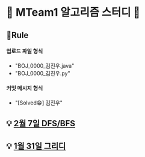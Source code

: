 # 🌈 MTeam1 알고리즘 스터디 🌈


## 📝Rule
#### 업로드 파일 형식
 - "BOJ_0000_김진우.java"
 - "BOJ_0000_김진우.py"

#### 커밋 메시지 형식 
  - "[Solved😁] 김진우"


## 💡 [2월 7일 DFS/BFS](./2월7일_dfs_bfs)

## 💡 [1월 31일 그리디](./1월31일_그리디)
